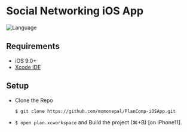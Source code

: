 # Social Networking iOS App

![Language](https://img.shields.io/badge/Language-Swift%203-orange.svg)


## Requirements

- iOS 9.0+
- [Xcode IDE](https://developer.apple.com/xcode/)

## Setup
- Clone the Repo
  ```
  $ git clone https://github.com/momonepal/PlanComp-iOSApp.git
  ```
- `$ open plan.xcworkspace` and Build the project (⌘+B) [on iPhone11].


